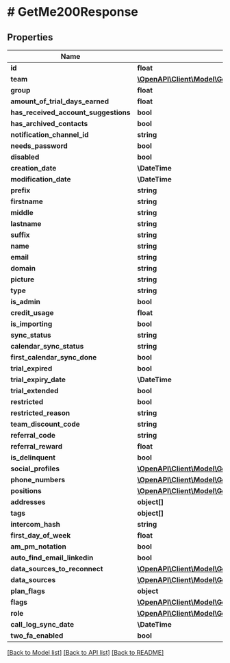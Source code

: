 # # GetMe200Response

## Properties

Name | Type | Description | Notes
------------ | ------------- | ------------- | -------------
**id** | **float** |  | [optional]
**team** | [**\OpenAPI\Client\Model\GetMe200ResponseTeam**](GetMe200ResponseTeam.md) |  | [optional]
**group** | **float** |  | [optional]
**amount_of_trial_days_earned** | **float** |  | [optional]
**has_received_account_suggestions** | **bool** |  | [optional]
**has_archived_contacts** | **bool** |  | [optional]
**notification_channel_id** | **string** |  | [optional]
**needs_password** | **bool** |  | [optional]
**disabled** | **bool** |  | [optional]
**creation_date** | **\DateTime** |  | [optional]
**modification_date** | **\DateTime** |  | [optional]
**prefix** | **string** |  | [optional]
**firstname** | **string** |  | [optional]
**middle** | **string** |  | [optional]
**lastname** | **string** |  | [optional]
**suffix** | **string** |  | [optional]
**name** | **string** |  | [optional]
**email** | **string** |  | [optional]
**domain** | **string** |  | [optional]
**picture** | **string** |  | [optional]
**type** | **string** |  | [optional]
**is_admin** | **bool** |  | [optional]
**credit_usage** | **float** |  | [optional]
**is_importing** | **bool** |  | [optional]
**sync_status** | **string** |  | [optional]
**calendar_sync_status** | **string** |  | [optional]
**first_calendar_sync_done** | **bool** |  | [optional]
**trial_expired** | **bool** |  | [optional]
**trial_expiry_date** | **\DateTime** |  | [optional]
**trial_extended** | **bool** |  | [optional]
**restricted** | **bool** |  | [optional]
**restricted_reason** | **string** |  | [optional]
**team_discount_code** | **string** |  | [optional]
**referral_code** | **string** |  | [optional]
**referral_reward** | **float** |  | [optional]
**is_delinquent** | **bool** |  | [optional]
**social_profiles** | [**\OpenAPI\Client\Model\GetMe200ResponseSocialProfilesInner[]**](GetMe200ResponseSocialProfilesInner.md) |  | [optional]
**phone_numbers** | [**\OpenAPI\Client\Model\GetMe200ResponsePhoneNumbersInner[]**](GetMe200ResponsePhoneNumbersInner.md) |  | [optional]
**positions** | [**\OpenAPI\Client\Model\GetContacts200ResponseInnerPositionsInner[]**](GetContacts200ResponseInnerPositionsInner.md) |  | [optional]
**addresses** | **object[]** |  | [optional]
**tags** | **object[]** |  | [optional]
**intercom_hash** | **string** |  | [optional]
**first_day_of_week** | **float** |  | [optional]
**am_pm_notation** | **bool** |  | [optional]
**auto_find_email_linkedin** | **bool** |  | [optional]
**data_sources_to_reconnect** | [**\OpenAPI\Client\Model\GetMe200ResponseDataSourcesToReconnectInner[]**](GetMe200ResponseDataSourcesToReconnectInner.md) |  | [optional]
**data_sources** | [**\OpenAPI\Client\Model\GetMe200ResponseDataSourcesInner[]**](GetMe200ResponseDataSourcesInner.md) |  | [optional]
**plan_flags** | **object** |  | [optional]
**flags** | [**\OpenAPI\Client\Model\GetMe200ResponseFlagsInner[]**](GetMe200ResponseFlagsInner.md) |  | [optional]
**role** | [**\OpenAPI\Client\Model\GetMe200ResponseRole**](GetMe200ResponseRole.md) |  | [optional]
**call_log_sync_date** | **\DateTime** |  | [optional]
**two_fa_enabled** | **bool** |  | [optional]

[[Back to Model list]](../../README.md#models) [[Back to API list]](../../README.md#endpoints) [[Back to README]](../../README.md)
